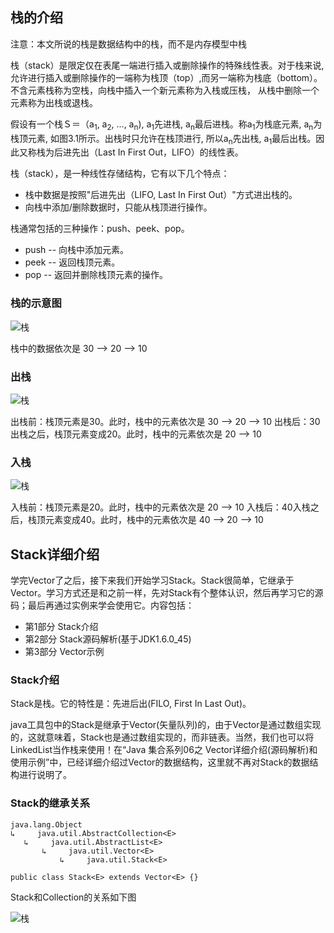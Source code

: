 ## 栈的介绍
注意：本文所说的栈是数据结构中的栈，而不是内存模型中栈

栈（stack）是限定仅在表尾一端进行插入或删除操作的特殊线性表。对于栈来说, 允许进行插入或删除操作的一端称为栈顶（top）,而另一端称为栈底（bottom）。不含元素栈称为空栈，向栈中插入一个新元素称为入栈或压栈， 从栈中删除一个元素称为出栈或退栈。

假设有一个栈Ｓ＝（a<sub>1</sub>, a<sub>2</sub>, …, a<sub>n</sub>), a<sub>1</sub>先进栈, a<sub>n</sub>最后进栈。称a<sub>1</sub>为栈底元素, a<sub>n</sub>为栈顶元素, 如图3.1所示。出栈时只允许在栈顶进行, 所以a<sub>n</sub>先出栈, a<sub>1</sub>最后出栈。因此又称栈为后进先出（Last In First Out，LIFO）的线性表。

栈（stack），是一种线性存储结构，它有以下几个特点：

- 栈中数据是按照"后进先出（LIFO, Last In First Out）"方式进出栈的。
- 向栈中添加/删除数据时，只能从栈顶进行操作。

栈通常包括的三种操作：push、peek、pop。

- push -- 向栈中添加元素。
- peek -- 返回栈顶元素。
- pop  -- 返回并删除栈顶元素的操作。

### 栈的示意图

![栈](images/1.1.jpg)

栈中的数据依次是 30 --> 20 --> 10

###  出栈

![栈](images/1.2.jpg)

出栈前：栈顶元素是30。此时，栈中的元素依次是 30 --> 20 --> 10 
出栈后：30出栈之后，栈顶元素变成20。此时，栈中的元素依次是 20 --> 10

### 入栈

![栈](images/1.3.jpg)

入栈前：栈顶元素是20。此时，栈中的元素依次是 20 --> 10 
入栈后：40入栈之后，栈顶元素变成40。此时，栈中的元素依次是 40 --> 20 --> 10

## Stack详细介绍
学完Vector了之后，接下来我们开始学习Stack。Stack很简单，它继承于Vector。学习方式还是和之前一样，先对Stack有个整体认识，然后再学习它的源码；最后再通过实例来学会使用它。内容包括：

- 第1部分 Stack介绍
- 第2部分 Stack源码解析(基于JDK1.6.0_45)
- 第3部分 Vector示例

### Stack介绍

Stack是栈。它的特性是：先进后出(FILO, First In Last Out)。

java工具包中的Stack是继承于Vector(矢量队列)的，由于Vector是通过数组实现的，这就意味着，Stack也是通过数组实现的，而非链表。当然，我们也可以将LinkedList当作栈来使用！在“Java 集合系列06之 Vector详细介绍(源码解析)和使用示例”中，已经详细介绍过Vector的数据结构，这里就不再对Stack的数据结构进行说明了。

### Stack的继承关系
```
java.lang.Object
↳     java.util.AbstractCollection<E>
   ↳     java.util.AbstractList<E>
       ↳     java.util.Vector<E>
           ↳     java.util.Stack<E>

public class Stack<E> extends Vector<E> {}
```
Stack和Collection的关系如下图

![栈](images/1.4.jpg)



